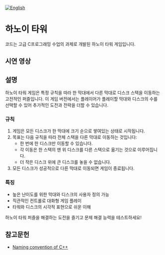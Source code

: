 [![English](https://img.shields.io/badge/lang-English-blue.svg)](https://github.com/juho-creator/HanoiTower/blob/main/README.md)


# 하노이 타워
코드는 고급 C프로그래밍 수업의 과제로 개발된 하노이 타워 게임입니다.

## 시연 영상

## 설명

하노이 타워 게임은 특정 규칙을 따라 한 막대에서 다른 막대로 디스크 스택을 이동하는 고전적인 퍼즐입니다. 이 게임 버전에서는 플레이어가 플레이할 막대와 디스크의 수를 선택할 수 있어 추가적인 도전과 전략을 더할 수 있습니다.

### 규칙
1. 게임은 모든 디스크가 한 막대에 크기 순으로 쌓여있는 상태로 시작됩니다.
2. 목표는 다음 규칙을 따라 전체 스택을 다른 막대로 이동하는 것입니다:
   - 한 번에 한 디스크만 이동할 수 있습니다.
   - 각 이동은 한 스택의 맨 위 디스크를 다른 스택으로 옮기는 것으로 이루어집니다.
   - 더 작은 디스크 위에 큰 디스크를 놓을 수 없습니다.
3. 모든 디스크가 성공적으로 다른 막대로 이동되면 게임이 종료됩니다.

### 특징
- 높은 난이도를 위한 막대와 디스크의 사용자 정의 가능
- 직관적인 컨트롤로 대화형 게임 플레이
- 타워와 디스크의 시각적 표현으로 쉬운 이해

하노이 타워 퍼즐을 해결하는 도전을 즐기고 문제 해결 능력을 테스트하세요!

## 참고문헌
- [Naming convention of C++](https://www.geeksforgeeks.org/naming-convention-in-c/)
